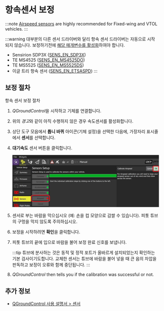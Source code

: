 # 항속센서 보정

:::note
[Airspeed sensors](../sensor/airspeed.md) are highly recommended for Fixed-wing and VTOL vehicles.
:::

:::warning
대부분의 다른 센서 드라이버와 달리 항속 센서 드라이버는 자동으로 시작되지 않습니다. 보정하기전에 [해당 매개변수를 활성화](../advanced_config/parameters.md)하여야 합니다.
- Sensirion SDP3X ([SENS_EN_SDP3X](../advanced_config/parameter_reference.md#SENS_EN_SDP3X))
- TE MS4525 ([SENS_EN_MS4525DO](../advanced_config/parameter_reference.md#SENS_EN_MS4525DO))
- TE MS5525 ([SENS_EN_MS5525DS](../advanced_config/parameter_reference.md#SENS_EN_MS5525DS))
- 이글 트리 항속 센서 ([SENS_EN_ETSASPD](../advanced_config/parameter_reference.md#SENS_EN_ETSASPD))
:::

## 보정 절차

항속 센서 보정 절차

1. *QGroundControl*을 시작하고 기체를 연결합니다.
2. 위의 *경고*와 같이 아직 수행하지 않은 경우 속도센서를 활성화합니다.
3. 상단 도구 모음에서 **톱니 바퀴** 아이콘(기체 설정)을 선택한 다음에, 가장자리 표시줄에서 **센서**를 선택합니다.
4. **대기속도** 센서 버튼을 클릭합니다.

   ![대기속도 보정](../../assets/qgc/setup/sensor/sensor_airspeed.jpg)

1. 센서로 부는 바람을 막으십시오 (예: 손을 컵 모양으로 감쌀 수 있습니다). 피톳 튜브의 구멍을 막지 않도록 주의하십시오.
1. 보정을 시작하려면 **확인**을 클릭합니다.
1. 피톳 튜브의 끝에 입으로 바람을 불어 보정 완료 신호를 보냅니다.

   :::tip
튜브에 분사하는 것은 동적 및 정적 포트가 올바르게 설치되었는지 확인하는 기본 검사이기도합니다.
교체한  센서는 튜브에 바람을 불어 넣을 때 큰 음의 차압을 판독하고 보정이 오류와 함께 중단됩니다. 
:::

1. *QGroundControl* then tells you if the calibration was successful or not.


## 추가 정보

* [QGroundControl 사용 설명서 &gt; 센서](https://docs.qgroundcontrol.com/master/en/SetupView/sensors_px4.html#airspeed)
